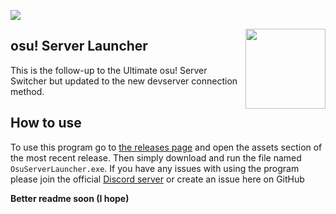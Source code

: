 
<a href="https://discord.gg/9KfUdHpUA8"><img src="https://discordapp.com/api/guilds/715149105525030932/widget.png"></a>

<a href="https://github.com/minisbett/osu-server-launcher"><img width=128 height=128 align="right" src="https://minisbett.github.io/ultimate-osu-server-switcher/images/icon.png"></a>

## osu! Server Launcher
This is the follow-up to the Ultimate osu! Server Switcher but updated to the new devserver connection method.

## How to use
To use this program go to [the releases page](https://github.com/MinisBett/osu-server-launcher/releases) and open the assets section of the most recent release.
Then simply download and run the file named `OsuServerLauncher.exe`.
If you have any issues with using the program please join the official [Discord server](https://discord.gg/qMnmESFCfC) or create an issue here on GitHub

**Better readme soon (I hope)**
